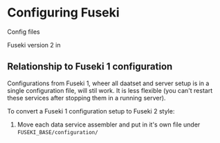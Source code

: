 # Configuring Fuseki

Config files

Fuseki version 2 in

## Relationship to Fuseki 1 configuration

Configurations from Fuseki 1, wheer all daatset and server setup is in a
single configuration file, will stil work.  It is less flexible
(you can't restart these services after stopping them in a running server).

To convert a Fuseki 1 configuration setup to Fuseki 2 style:

1. Move each data service assembler and put in it's own file under `FUSEKI_BASE/configuration/`

